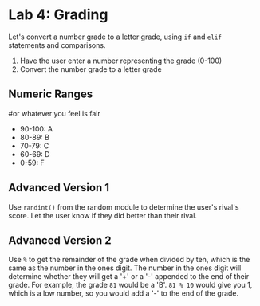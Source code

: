 
# Lab 4: Grading

Let's convert a number grade to a letter grade, using `if` and `elif` statements and comparisons.

1. Have the user enter a number representing the grade (0-100)
2. Convert the number grade to a letter grade

## Numeric Ranges
  #or whatever you feel is fair
- 90-100: A
- 80-89: B
- 70-79: C
- 60-69: D
- 0-59: F

## Advanced Version 1

Use `randint()` from the random module to determine the user's rival's score. Let the user know if they did better than their rival.

## Advanced Version 2

Use `%` to get the remainder of the grade when divided by ten, which is the same as the number in the ones digit. The number in the ones digit will determine whether they will get a '+' or a '-' appended to the end of their grade. For example, the grade `81` would be a 'B'. `81 % 10` would give you 1, which is a low number, so you would add a '-' to the end of the grade.
